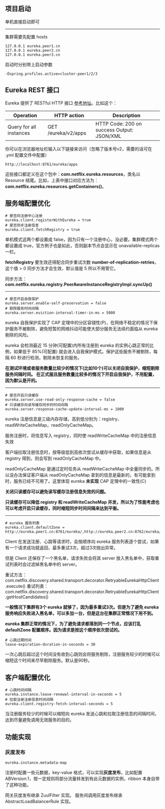 ## 项目启动
单机直接启动即可

---

集群需要先配置 hosts

```
127.0.0.1 eureka.peer1.cn
127.0.0.1 eureka.peer2.cn
127.0.0.1 eureka.peer3.cn
```
启动时分别带上启动参数

```
-Dspring.profiles.active=cluster-peer1/2/3
```


## Eureka REST 接口
Eureka 提供了 RESTful HTTP 接口 [参考地址](https://github.com/Netflix/eureka/wiki/Eureka-REST-operations)。比如这个：

Operation | HTTP action | Description
---|---|---
Query for all instances | GET /eureka/v2/apps |	HTTP Code: 200 on success Output: JSON/XML

你可以在浏览器地址栏输入以下链接来访问（忽略了版本号v2，需要的话可在 .yml 配置文件中配置）
```
http://localhost:8761/eureka/apps
```
这些接口都定义在这个包中：**com.netflix.eureka.resources**，类名以 Resource 结尾。比如，上表中接口对应方法为：**com.netflix.eureka.resources.getContainers()**。

## 服务端配置优化

```
# 是否向注册中心注册
eureka.client.registerWithEureka = true
# 是否同步注册信息
eureka.client.fetchRegistry = true
```
单机模式这两个都设置成 false，因为只有一个注册中心，没必要。集群模式两个都设置成 true，官方例子也是如此，否则副本节点会显示在 unavailable-replicas 一栏。

**fetchRegistry** 要生效还得配合同步重试次数 **number-of-replication-retries**，这个值 > 0 同步方法才会生效，默认值是 5 所以不用管它。

同步方法：**com.netflix.eureka.registry.PeerAwareInstanceRegistryImpl.syncUp()**

---

```
# 是否开启自我保护
eureka.server.enable-self-preservation = false
# 剔除服务时间间隔
eureka.server.eviction-interval-timer-in-ms = 5000
```
eureka 自我保护实现了 CAP 定理中的分区容错性(P)，在网络不稳定的情况下保护服务不被剔除，避免短暂的网络抖动可能使大部分服务无法续约面临从 eureka 剔除的风险。

eureka 会检测最近 15 分钟(可配置)内所有注册到 eureka 的实例心跳正常的比例，如果低于 85%(可配置) 就会进入自我保护模式。保护这些服务不被剔除，每隔 60 秒进行检测，剔除未恢复的服务。

**在测试环境或者服务数量比较少的情况下(比如10个)可以关闭自我保护，缩短剔除服务间隔时间。
在正式服且服务数量比较多的情况下开启自我保护，不用配置，因为默认是开的。**

---

```
# 是否开启只读缓存
eureka.server.use-read-only-response-cache = false
# 只读缓存向读写缓存同步的时间间隔
eureka.server.response-cache-update-interval-ms = 1000
```
eureka 注册信息是三级内存存储，高到低分别为：registry、readWriteCacheMap，readOnlyCacheMap。

服务注册时，将信息写入 registry，同时使 readWriteCacheMap 中的注册信息失效

客户端拉取注册信息时，按等级低到高依次尝试从缓存中获取，如果信息是从 registry 得到，则会写到 readOnlyCacheMap 中。

readOnlyCacheMap 是通过定时任务从 readWriteCacheMap 中全量同步的。所以没办法保证客户端从 readOnlyCacheMap 拿到的信息是最新的，有可能拿到时，服务已经不可用了。这里体现 eureka **未实现** CAP 定理中的一致性(C)

**关闭只读缓存可以避免读写缓存注册信息失效的问题。**

**只读缓存可以降低 registry 和 readWriteCacheMap 并发，所以为了性能考虑也可以考虑开启只读缓存，同时缩短同步时间间隔来达到平衡。**

---

```
# eureka 服务列表
eureka.client.defaultZone = http://eureka.peer1.cn:8761/eureka/,http://eureka.peer2.cn:8762/eureka/,http://eureka.peer3.cn:8763/eureka/
```
Client 在发送注册、心跳等请求时，会按顺序向 eureka 服务列表逐个尝试，如果有一个请求成功就返回，最多重试3次，超过3次抛出异常。

但是 Client 还保存了一个黑名单，请求失败会将其 server 放入黑名单中，获取重试列表时会过滤掉黑名单中的 server。

重试方法：com.netflix.discovery.shared.transport.decorator.RetryableEurekaHttpClient.execute()
重试列表：com.netflix.discovery.shared.transport.decorator.RetryableEurekaHttpClient.getHostCandidates()

**一般情况下集群有3个 eureka 就够了，因为最多重试3次。但是为了避免 eureka 服务响应失败进入黑名单，可以多加一台，但是这台在集群正常情况下用不到。**

**eureka 集群正常的情况下，为了避免请求都落到同一个节点，应该打乱 defaultZone 配置顺序。因为请求是按这个顺序依次尝试的。**

```
# 心跳过期时间
lease-expiration-duration-in-seconds = 30
```
一次心跳后超过这个时间没有收到心跳则会将服务剔除，注册服务较少的时候可以缩短这个时间来尽早剔除服务。默认是90秒。

## 客户端配置优化

```
# 心跳时间间隔
eureka.instance.lease-renewal-interval-in-seconds = 5
# 拉取注册注册信息时间间隔
eureka.client.registry-fetch-interval-seconds = 5
```
当注册服务较少的时候可以缩短向 eureka 发送心跳和拉取注册信息的间隔时间，达到尽量避免调用无效服务的目的。

## 功能实现
### 灰度发布
```
eureka.instance.metadata-map
```
注册时配置一些元数据，key-value 格式，可以实现**灰度发布**，比如配置 ABVersion:1，按一定规则将部分流量转发到有此元数据的实例，ribbon 本身自带了这种功能。

网关灰度发布继承 ZuulFilter 实现。
服务间调用灰度发布继承 AbstractLoadBalancerRule 实现。